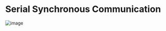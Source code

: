 # Serial Synchronous Communication
![image](https://user-images.githubusercontent.com/48101913/114424952-f996c100-9b8e-11eb-99c5-234ec31ae269.png)
